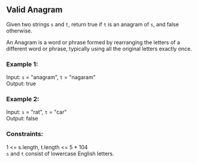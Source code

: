 ## Valid Anagram
Given two strings `s` and `t`, return true if `t` is an anagram of `s`, and false otherwise.

An Anagram is a word or phrase formed by rearranging the letters of a different word or phrase, typically using all the original letters exactly once.

### Example 1:
Input: `s` = "anagram", `t` = "nagaram"\
Output: true

### Example 2:
Input: `s` = "rat", `t` = "car"\
Output: false

### Constraints:
1 <= s.length, t.length <= 5 * 104\
`s` and `t` consist of lowercase English letters.
 